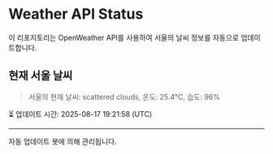 
# Weather API Status

이 리포지토리는 OpenWeather API를 사용하여 서울의 날씨 정보를 자동으로 업데이트합니다.

## 현재 서울 날씨
> 서울의 현재 날씨: scattered clouds, 온도: 25.4°C, 습도: 96%

⏳ 업데이트 시간: 2025-08-17 19:21:58 (UTC)

---
자동 업데이트 봇에 의해 관리됩니다.
